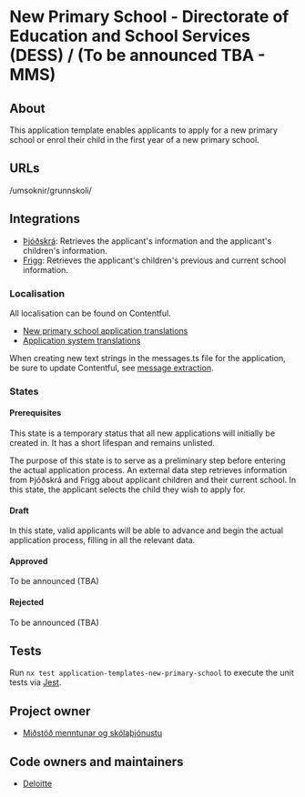 # New Primary School - Directorate of Education and School Services (DESS) / (To be announced TBA - MMS)

## About

This application template enables applicants to apply for a new primary school or enrol their child in the first year of a new primary school.

## URLs

/umsoknir/grunnskoli/

## Integrations

- [Þjóðskrá](https://skra.is): Retrieves the applicant's information and the applicant's children's information.
- [Frigg](https://island.is/s/midstod-menntunar-og-skolathjonustu): Retrieves the applicant's children's previous and current school information.

### Localisation

All localisation can be found on Contentful.

- [New primary school application translations](https://app.contentful.com/spaces/8k0h54kbe6bj/entries/nps.application)
- [Application system translations](https://app.contentful.com/spaces/8k0h54kbe6bj/entries/application.system)

When creating new text strings in the messages.ts file for the application, be sure to update Contentful, see [message extraction](../../../../localization/README.md#message-extraction).

### States

#### Prerequisites

This state is a temporary status that all new applications will initially be created in. It has a short lifespan and remains unlisted.

The purpose of this state is to serve as a preliminary step before entering the actual application process. An external data step retrieves information from Þjóðskrá and Frigg about applicant children and their current school. In this state, the applicant selects the child they wish to apply for.

#### Draft

In this state, valid applicants will be able to advance and begin the actual application process, filling in all the relevant data.

#### Approved

To be announced (TBA)

#### Rejected

To be announced (TBA)

## Tests

Run `nx test application-templates-new-primary-school` to execute the unit tests via [Jest](https://jestjs.io).

## Project owner

- [Miðstöð menntunar og skólaþjónustu](https://island.is/s/midstod-menntunar-og-skolathjonustu)

## Code owners and maintainers

- [Deloitte](http://www.deloitte.is)
